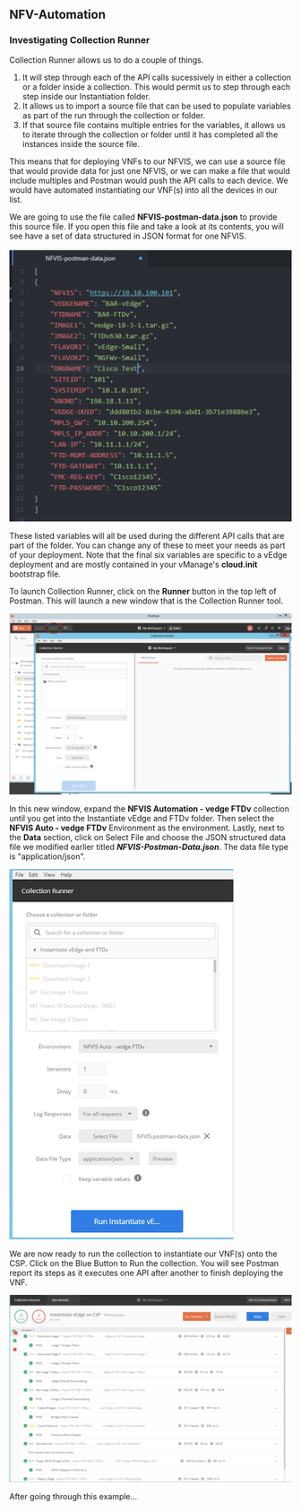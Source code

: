 ## NFV-Automation

### Investigating Collection Runner

Collection Runner allows us to do a couple of things.  

1. It will step through each of the API calls sucessively in either a collection or a folder inside a collection.  This would permit us to step through each step inside our Instantiation folder.  
2. It allows us to import a source file that can be used to populate variables as part of the run through the collection or folder.  
3. If that source file contains multiple entries for the variables, it allows us to iterate through the collection or folder until it has completed all the instances inside the source file.

This means that for deploying VNFs to our NFVIS, we can use a source file that would provide data for just one NFVIS, or we can make a file that would include multiples and Postman would push the API calls to each device.  We would have automated instantiating our VNF(s) into all the devices in our list.

We are going to use the file called **NFVIS-postman-data.json** to provide this source file.  If you open this file and take a look at its contents, you will see have a set of data structured in JSON format for one NFVIS.  

![alt text](../images/Postman-Runner_Data.png)

These listed variables will all be used during the different API calls that are part of the folder.  You can change any of these to meet your needs as part of your deployment.  Note that the final six variables are specific to a vEdge deployment and are mostly contained in your vManage's **cloud.init** bootstrap file.  

To launch Collection Runner, click on the **Runner** button in the top left of Postman.  This will launch a new window that is the Collection Runner tool.  

![alt text](../images/Postman-Launching_Collection_Runner.png)

In this new window, expand the **NFVIS Automation - vedge FTDv** collection until you get into the Instantiate vEdge and FTDv folder.  Then select the **NFVIS Auto - vedge FTDv** Environment as the environment.  Lastly, next to the **Data** section, click on Select File and choose the JSON structured data file we modified earlier titled ***NFVIS-Postman-Data.json***.  The data file type is "application/json".

![alt text](../images/Postman-Setting_Runner.png)

We are now ready to run the collection to instantiate our VNF(s) onto the CSP.  Click on the Blue Button to Run the collection.  You will see Postman report its steps as it executes one API after another to finish deploying the VNF.

![alt text](../images/Postman-Collection_Runner_Tasks.png)


After going through this example...